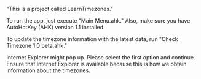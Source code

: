 "This is a project called LearnTimezones."

To run the app, just execute "Main Menu.ahk." Also, make sure you have AutoHotKey (AHK) version 1.1 installed.

To update the timezone information with the latest data, run "Check Timezone 1.0 beta.ahk."

Internet Explorer might pop up. Please select the first option and continue. Ensure that Internet Explorer is available because this is how we obtain information about the timezones.
